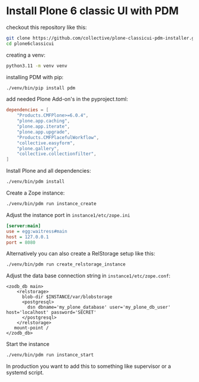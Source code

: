 # Install Plone 6 classic UI with PDM

checkout this repository like this:

```sh
git clone https://github.com/collective/plone-classicui-pdm-installer.git plone6classicui
cd plone6classicui
```

creating a venv:

```sh
python3.11 -m venv venv
```

installing PDM with pip:

```sh
./venv/bin/pip install pdm
```
add needed Plone Add-on's in the pyproject.toml:

```toml
dependencies = [
    "Products.CMFPlone>=6.0.4",
    "plone.app.caching",
    "plone.app.iterate",
    "plone.app.upgrade",
    "Products.CMFPlacefulWorkflow",
    "collective.easyform",
    "plone.gallery",
    "collective.collectionfilter",
]
```

Install Plone and all dependencies:

```sh
./venv/bin/pdm install
```

Create a Zope instance:

```sh
./venv/bin/pdm run instance_create
```

Adjust the instance port in `instance1/etc/zope.ini`

```ini
[server:main]
use = egg:waitress#main
host = 127.0.0.1
port = 8080
```

Alternatively you can also create a RelStorage setup like this:

```sh
./venv/bin/pdm run create_relstorage_instance
```

Adjust the data base connection string in `instance1/etc/zope.conf`:

```
<zodb_db main>
    <relstorage>
      blob-dir $INSTANCE/var/blobstorage
      <postgresql>
        dsn dbname='my_plone_database' user='my_plone_db_user' host='localhost' password='SECRET'
      </postgresql>
    </relstorage>
   mount-point /
</zodb_db>
```

Start the instance

```sh
./venv/bin/pdm run instance_start
```

In production you want to add this to something like supervisor or a systemd script.